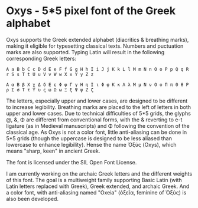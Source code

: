 Oxys - 5*5 pixel font of the Greek alphabet
===

Oxys supports the Greek extended alphabet (diacritics & breathing marks), making it eligible for typesetting classical texts. Numbers and puctuation marks are also supported. 
Typing Latin will result in the following corresponding Greek letters:

`A a B b C c D d E e F f G g H h I i J j K k L l M m N n O o P p Q q R r S s T t U u V v W w X x Y y Z z`

`Α α Β β X χ Δ δ Ε ε Φ φ Γ γ Η η Ι ι Φ φ Κ κ Λ λ Μ μ Ν ν O ο Π π Θ θ Ρ ρ Σ σ Τ τ Υ υ ς ω Ω ω Ξ ξ Ψ ψ Ζ ζ`

The letters, especially upper and lower cases, are designed to be different to increase legibility. Breathing marks are placed to the left of letters in both upper and lower cases. Due to technical difficulties of 5\*5 grids, the glyphs @, &, Φ are different from conventional forms, with the & reverting to e-t ligature (as in Medieval manuscripts) and Φ following the convention of the classical age. As Oxys is not a color font, little anti-aliasing can be done in 5\*5 grids (though the uppercase is designed to be less aliased than lowercase to enhance legibility). Hense the name Ὀξύς (Oxys), which means "sharp, keen"  in ancient Greek.

The font is licensed under the SIL Open Font License.

I am currently working on the archaic Greek letters and the different weights of this font. The goal is a multiweight family supporting Basic Latin (with Latin letters replaced with Greek), Greek extended, and archaic Greek. And a color font, with anti-aliasing named "Oxeia" (ὀξεῖα, feminine of Ὀξύς) is also been developed.
